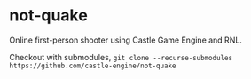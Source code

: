 # not-quake

Online first-person shooter using Castle Game Engine and RNL.

Checkout with submodules, `git clone --recurse-submodules https://github.com/castle-engine/not-quake`
